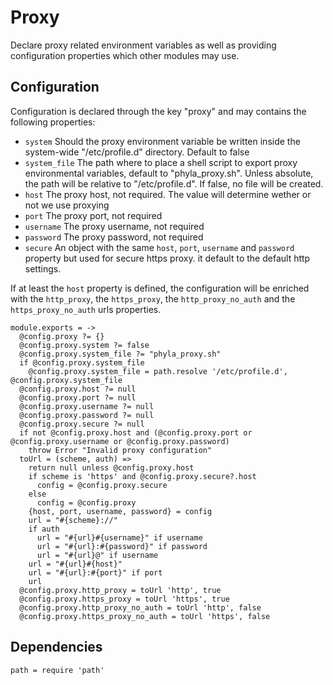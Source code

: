 
# Proxy

Declare proxy related environment variables as well as 
providing configuration properties which other modules may use.

## Configuration

Configuration is declared through the key "proxy" and may 
contains the following properties:

*   `system`
    Should the proxy environment variable be written inside the
    system-wide "/etc/profile.d" directory. Default to false
*   `system_file`
    The path where to place a shell script to export
    proxy environmental variables, default to 
    "phyla_proxy.sh". Unless absolute, the path will 
    be relative to "/etc/profile.d". If false, no
    file will be created.
*   `host`
    The proxy host, not required. The value will determine
    wether or not we use proxying
*   `port`
    The proxy port, not required
*   `username`
    The proxy username, not required
*   `password`
    The proxy password, not required
*   `secure`
    An object with the same `host`, `port`, `username` and
    `password` property but used for secure https proxy. it
    default to the default http settings.

If at least the `host` property is defined, the 
configuration will be enriched with the `http_proxy`, the
`https_proxy`, the `http_proxy_no_auth` and the 
`https_proxy_no_auth` urls properties.

    module.exports = ->
      @config.proxy ?= {}
      @config.proxy.system ?= false
      @config.proxy.system_file ?= "phyla_proxy.sh"
      if @config.proxy.system_file
        @config.proxy.system_file = path.resolve '/etc/profile.d', @config.proxy.system_file
      @config.proxy.host ?= null
      @config.proxy.port ?= null
      @config.proxy.username ?= null
      @config.proxy.password ?= null
      @config.proxy.secure ?= null
      if not @config.proxy.host and (@config.proxy.port or @config.proxy.username or @config.proxy.password)
        throw Error "Invalid proxy configuration"
      toUrl = (scheme, auth) =>
        return null unless @config.proxy.host
        if scheme is 'https' and @config.proxy.secure?.host
          config = @config.proxy.secure
        else
          config = @config.proxy
        {host, port, username, password} = config
        url = "#{scheme}://"
        if auth
          url = "#{url}#{username}" if username
          url = "#{url}:#{password}" if password
          url = "#{url}@" if username
        url = "#{url}#{host}"
        url = "#{url}:#{port}" if port
        url
      @config.proxy.http_proxy = toUrl 'http', true
      @config.proxy.https_proxy = toUrl 'https', true
      @config.proxy.http_proxy_no_auth = toUrl 'http', false
      @config.proxy.https_proxy_no_auth = toUrl 'https', false

## Dependencies

    path = require 'path'
